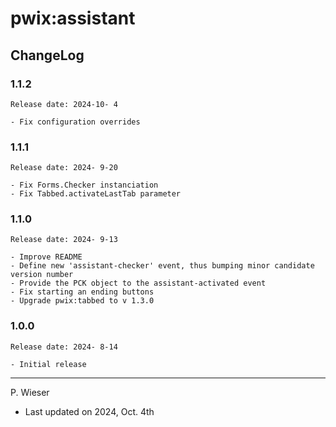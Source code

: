 # pwix:assistant

## ChangeLog

### 1.1.2

    Release date: 2024-10- 4

    - Fix configuration overrides

### 1.1.1

    Release date: 2024- 9-20

    - Fix Forms.Checker instanciation
    - Fix Tabbed.activateLastTab parameter

### 1.1.0

    Release date: 2024- 9-13

    - Improve README
    - Define new 'assistant-checker' event, thus bumping minor candidate version number
    - Provide the PCK object to the assistant-activated event
    - Fix starting an ending buttons
    - Upgrade pwix:tabbed to v 1.3.0

### 1.0.0

    Release date: 2024- 8-14

    - Initial release

---
P. Wieser
- Last updated on 2024, Oct. 4th
